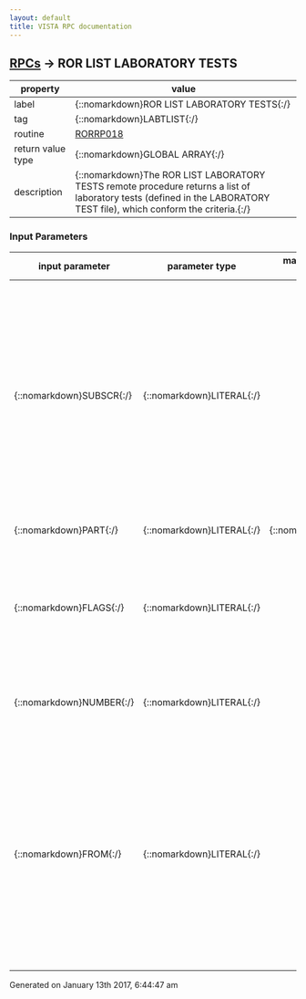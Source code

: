 ```yaml
---
layout: default
title: VISTA RPC documentation
---
```




## [RPCs](TableOfContent.md) &#8594; ROR LIST LABORATORY TESTS 

 property | value 
--- | --- 
 label | {::nomarkdown}ROR LIST LABORATORY TESTS{:/}
 tag | {::nomarkdown}LABTLIST{:/}
 routine | [RORRP018](http://code.osehra.org/dox/Routine_RORRP018_source.html)
 return value type | {::nomarkdown}GLOBAL ARRAY{:/}
 description | {::nomarkdown}The ROR LIST LABORATORY TESTS remote procedure returns a list of laboratory tests (defined in the LABORATORY TEST file), which conform the criteria.{:/}

### Input Parameters

| input parameter | parameter type | maximum data length | required | description | 
| --- | --- | --- | --- | --- | 
| {::nomarkdown}SUBSCR{:/} | {::nomarkdown}LITERAL{:/} |  |  | {::nomarkdown}List of test subscripts separated by commas (internal values of the SUBSCRIPT field of the LABORATORY TEST file):   AU  Autopsy  BB  Blood Bank  CH  CHEM, HEM, TOX, SER, RIA, ETC.  CY  Cytology  EM  Electronic Microscopy  MI  Microbiology  SP  Surgical Pathology  WK  Workload  Only tests of the types defined by this parameter are selected by theremote procedure. By default ($G(SUBSCR)=\\), all tests are selected.{:/} | 
| {::nomarkdown}PART{:/} | {::nomarkdown}LITERAL{:/} | {::nomarkdown}30{:/} |  | {::nomarkdown}The partial match restriction.{:/} | 
| {::nomarkdown}FLAGS{:/} | {::nomarkdown}LITERAL{:/} |  |  | {::nomarkdown}Flags that control the execution (can be combined):   B  Backwards. Traverses the index in the opposite     direction of normal traversal.   P  Include panels (by default, the panels are     excluded from the list){:/} | 
| {::nomarkdown}NUMBER{:/} | {::nomarkdown}LITERAL{:/} |  |  | {::nomarkdown}Maximum number of entries to return. A value of \*\ or no value in this parameter designates all entries.{:/} | 
| {::nomarkdown}FROM{:/} | {::nomarkdown}LITERAL{:/} |  |  | {::nomarkdown}The index entry(s) from which to begin the list  ^01: FromName  ^02: FromIEN  For example, a FROM value of \BI\ would list entries following BI. You canuse the 2-nd and 3-rd \^\- pieces of the Results[0] to continue thelisting in the subsequent procedure calls.  NOTE: The FROM value itself is not included in the      resulting list.  See description of the LIST^DIC for more details about the PART, NUMBERand FROM parameters.{:/} | 




 Generated on January 13th 2017, 6:44:47 am
